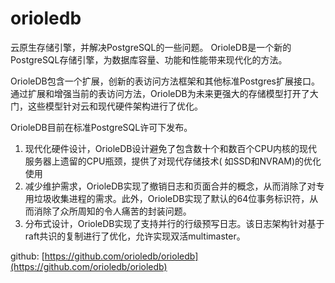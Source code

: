 # orioledb

云原生存储引擎，并解决PostgreSQL的一些问题。
OrioleDB是一个新的PostgreSQL存储引擎，为数据库容量、功能和性能带来现代化的方法。

OrioleDB包含一个扩展，创新的表访问方法框架和其他标准Postgres扩展接口。
通过扩展和增强当前的表访问方法，OrioleDB为未来更强大的存储模型打开了大门，这些模型针对云和现代硬件架构进行了优化。

OrioleDB目前在标准PostgreSQL许可下发布。

1. 现代化硬件设计，OrioleDB设计避免了包含数十个和数百个CPU内核的现代服务器上遗留的CPU瓶颈，提供了对现代存储技术(
   如SSD和NVRAM)的优化使用
2. 减少维护需求，OrioleDB实现了撤销日志和页面合并的概念，从而消除了对专用垃圾收集进程的需求。此外，OrioleDB实现了默认的64位事务标识符，从而消除了众所周知的令人痛苦的封装问题。
3. 分布式设计，OrioleDB实现了支持并行的行级预写日志。该日志架构针对基于raft共识的复制进行了优化，允许实现双活multimaster。

github: [https://github.com/orioledb/orioledb](https://github.com/orioledb/orioledb)